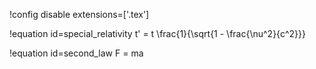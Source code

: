 !config disable extensions=['.tex']

!equation id=special_relativity
t' = t \frac{1}{\sqrt{1 - \frac{\nu^2}{c^2}}}

!equation id=second_law
F = ma
